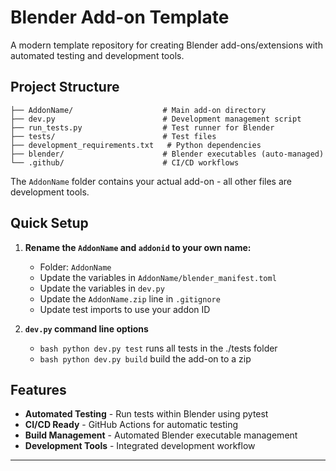 # Blender Add-on Template

A modern template repository for creating Blender add-ons/extensions with automated testing and development tools.

## Project Structure

```
├── AddonName/                    # Main add-on directory
├── dev.py                        # Development management script
├── run_tests.py                  # Test runner for Blender
├── tests/                        # Test files
├── development_requirements.txt   # Python dependencies
├── blender/                      # Blender executables (auto-managed)
└── .github/                      # CI/CD workflows
```

The `AddonName` folder contains your actual add-on - all other files are development tools.

## Quick Setup

1. **Rename the `AddonName` and `addonid`  to your own name:**
   - Folder: `AddonName`
   - Update the variables in `AddonName/blender_manifest.toml`
   - Update the variables in `dev.py`
   - Update the `AddonName.zip` line in `.gitignore`
   - Update test imports to use your addon ID


2. **`dev.py` command line options**
   - ```bash python dev.py test``` runs all tests in the ./tests folder
   - ```bash python dev.py build``` build the add-on to a zip

## Features

- **Automated Testing** - Run tests within Blender using pytest
- **CI/CD Ready** - GitHub Actions for automatic testing
- **Build Management** - Automated Blender executable management
- **Development Tools** - Integrated development workflow

---